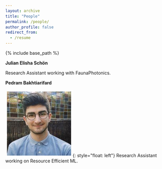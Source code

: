 ```yaml
---
layout: archive
title: "People"
permalink: /people/
author_profile: false
redirect_from:
  - /resume
---
```


{% include base_path %}

**Julian Elisha Schön**

Research Assistant working with FaunaPhotonics.


**Pedram Bakhtiarifard**

![image](pedram.jpeg){: style="float: left"} Research Assistant working on Resource Efficient ML.
